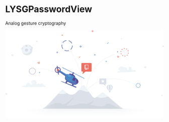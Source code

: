 # LYSGPasswordView
Analog gesture cryptography

![image](https://github.com/LIYANGSHUAI/LYSKit/blob/master/image.png)
